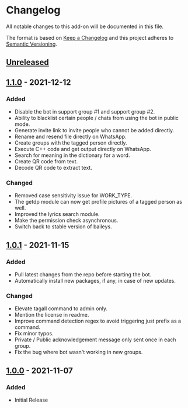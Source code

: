 # Changelog
All notable changes to this add-on will be documented in this file.

The format is based on [Keep a Changelog](https://keepachangelog.com/en/1.0.0/) and
this project adheres to [Semantic Versioning](https://semver.org/spec/v2.0.0.html).

## [Unreleased]

## [1.1.0] - 2021-12-12
### Added
- Disable the bot in support group #1 and support group #2.
- Ability to blacklist certain people / chats from using the bot in public mode.
- Generate invite link to invite people who cannot be added directly.
- Rename and resend file directly on WhatsApp.
- Create groups with the tagged person directly.
- Execute C++ code and get output directly on WhatsApp.
- Search for meaning in the dictionary for a word.
- Create QR code from text.
- Decode QR code to extract text.

### Changed
- Removed case sensitivity issue for WORK_TYPE.
- The getdp module can now get profile pictures of a tagged person as well.
- Improved the lyrics search module.
- Make the permission check asynchronous.
- Switch back to stable version of baileys.

## [1.0.1] - 2021-11-15
### Added
- Pull latest changes from the repo before starting the bot.
- Automatically install new packages, if any, in case of new updates.

### Changed
- Elevate tagall command to admin only.
- Mention the license in readme.
- Improve command detection regex to avoid triggering just prefix as a command.
- Fix minor typos.
- Private / Public acknowledgement message only sent once in each group.
- Fix the bug where bot wasn't working in new groups.

## [1.0.0] - 2021-11-07
### Added
- Initial Release

[Unreleased]: https://github.com/Prince-Mendiratta/BotsApp/compare/v1.1.0...HEAD
[1.1.0]: https://github.com/Prince-Mendiratta/BotsApp/releases/tag/v1.1.0
[1.0.1]: https://github.com/Prince-Mendiratta/BotsApp/releases/tag/v1.0.1
[1.0.0]: https://github.com/Prince-Mendiratta/BotsApp/releases/tag/v1.0.0